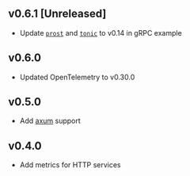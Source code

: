 ## v0.6.1 [Unreleased]

- Update [`prost`] and [`tonic`] to v0.14 in gRPC example

## v0.6.0

- Updated OpenTelemetry to v0.30.0

## v0.5.0

- Add [axum](https://docs.rs/axum) support

## v0.4.0

- Add metrics for HTTP services


[`prost`]: https://crates.io/crates/prost
[`tonic`]: https://crates.io/crates/tonic
